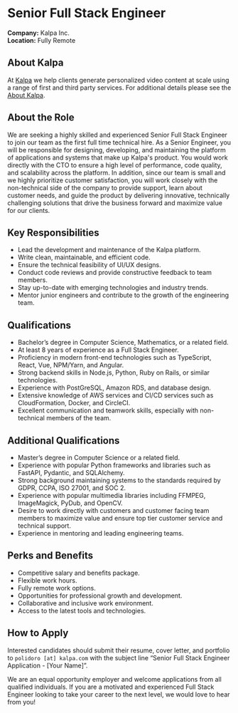 # Senior Full Stack Engineer
**Company:** Kalpa Inc.  
**Location:** Fully Remote

## About Kalpa
At [Kalpa](https://www.kalpa.com) we help clients generate personalized video content at scale using a range of first and third party services. For additional details please see the [About Kalpa](https://github.com/Kalpa-com/kalpa-recruiting/blob/main/About%20Kalpa.md).

## About the Role
We are seeking a highly skilled and experienced Senior Full Stack Engineer to join our team as the first full time technical hire. As a Senior Engineer, you will be responsible for designing, developing, and maintaining the platform of applications and systems that make up Kalpa's product. You would work directly with the CTO to ensure a high level of performance, code quality, and scalability across the platform. In addition, since our team is small and we highly prioritize customer satisfaction, you will work closely with the non-technical side of the company to provide support, learn about customer needs, and guide the product by delivering innovative, technically challenging solutions that drive the business forward and maximize value for our clients.

## Key Responsibilities
- Lead the development and maintenance of the Kalpa platform.
- Write clean, maintainable, and efficient code.
- Ensure the technical feasibility of UI/UX designs.
- Conduct code reviews and provide constructive feedback to team members.
- Stay up-to-date with emerging technologies and industry trends.
- Mentor junior engineers and contribute to the growth of the engineering team.

## Qualifications
- Bachelor’s degree in Computer Science, Mathematics, or a related field.
- At least 8 years of experience as a Full Stack Engineer.
- Proficiency in modern front-end technologies such as TypeScript, React, Vue, NPM/Yarn, and Angular.
- Strong backend skills in Node.js, Python, Ruby on Rails, or similar technologies.
- Experience with PostGreSQL, Amazon RDS, and database design.
- Extensive knowledge of AWS services and CI/CD services such as CloudFormation, Docker, and CircleCI.
- Excellent communication and teamwork skills, especially with non-technical members of the team.

## Additional Qualifications
- Master’s degree in Computer Science or a related field.
- Experience with popular Python frameworks and libraries such as FastAPI, Pydantic, and SQLAlchemy.
- Strong background maintaining systems to the standards required by GDPR, CCPA, ISO 27001, and SOC 2.
- Experience with popular multimedia libraries including FFMPEG, ImageMagick, PyDub, and OpenCV.
- Desire to work directly with customers and customer facing team members to maximize value and ensure top tier customer service and technical support.
- Experience in mentoring and leading engineering teams.

## Perks and Benefits
- Competitive salary and benefits package.
- Flexible work hours.
- Fully remote work options.
- Opportunities for professional growth and development.
- Collaborative and inclusive work environment.
- Access to the latest tools and technologies.

## How to Apply
Interested candidates should submit their resume, cover letter, and portfolio to `polidoro [at] kalpa.com` with the subject line “Senior Full Stack Engineer Application - [Your Name]”.

We are an equal opportunity employer and welcome applications from all qualified individuals. If you are a motivated and experienced Full Stack Engineer looking to take your career to the next level, we would love to hear from you!
